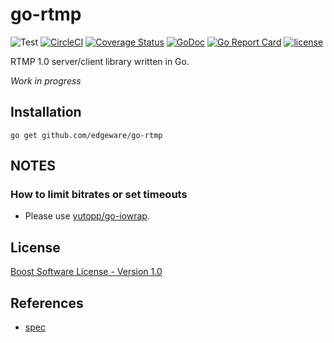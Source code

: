 # go-rtmp

![Test](https://github.com/edgeware/go-rtmp/workflows/Test/badge.svg)
[![CircleCI](https://circleci.com/gh/edgeware/go-rtmp.svg?style=svg)](https://circleci.com/gh/edgeware/go-rtmp)
[![Coverage Status](https://coveralls.io/repos/github/edgeware/go-rtmp/badge.svg)](https://coveralls.io/github/edgeware/go-rtmp)
[![GoDoc](https://godoc.org/github.com/edgeware/go-rtmp?status.svg)](http://godoc.org/github.com/edgeware/go-rtmp)
[![Go Report Card](https://goreportcard.com/badge/github.com/edgeware/go-rtmp)](https://goreportcard.com/report/github.com/edgeware/go-rtmp)
[![license](https://img.shields.io/github/license/edgeware/go-rtmp.svg)](https://github.com/edgeware/go-rtmp/blob/master/LICENSE_1_0.txt)

RTMP 1.0 server/client library written in Go.

*Work in progress*

## Installation

```
go get github.com/edgeware/go-rtmp
```

## NOTES

### How to limit bitrates or set timeouts

- Please use [yutopp/go-iowrap](https://github.com/yutopp/go-iowrap).

## License

[Boost Software License - Version 1.0](./LICENSE_1_0.txt)

## References

- [spec](https://wwwimages2.adobe.com/www.adobe.com/content/dam/acom/en/devnet/rtmp/pdf/rtmp_specification_1.0.pdf)
